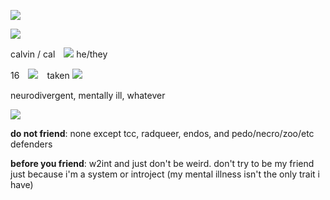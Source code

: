 ![](https://64.media.tumblr.com/630f48a3160cefe7c8cb1c51dd23584b/6d75d7a7b9e3bd37-a6/s500x750/2890e421349d3dbbdd71c0db8d8c4ebfc48ac55b.png)

![](https://64.media.tumblr.com/dcf2544b6a44ecf1d567ff9fc5bfa0c0/6d75d7a7b9e3bd37-d8/s540x810/d61c01c3dbdb6803957cb51ec8745d45754db39d.png)

calvin / cal　![](https://files.catbox.moe/wsnh9p.gif) he/they

16　![](https://files.catbox.moe/fvg2mq.gif)　taken ![]([https://files.catbox.moe/7ld3ri.gif](https://files.catbox.moe/86fy3w.gif))

neurodivergent, mentally ill, whatever

![](https://64.media.tumblr.com/13e7db5bc8b6cab8f206e304bf2d7263/6d75d7a7b9e3bd37-e2/s500x750/83eb6e455790783212309e04277250bc8a4297b2.png)

__do not friend__: none except tcc, radqueer, endos, and pedo/necro/zoo/etc defenders

__before you friend__: w2int and just don't be weird. don't try to be my friend just because i'm a system or introject (my mental illness isn't the only trait i have)
